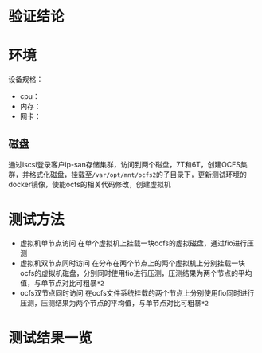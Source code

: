 # 验证结论

# 环境

设备规格：
- cpu：
- 内存：
- 网卡：
## 磁盘
通过iscsi登录客户ip-san存储集群，访问到两个磁盘，7T和6T，创建OCFS集群，并格式化磁盘，挂载至`/var/opt/mnt/ocfs2`的子目录下，更新测试环境的docker镜像，使能ocfs的相关代码修改，创建虚拟机
# 测试方法 
- 虚拟机单节点访问
	在单个虚拟机上挂载一块ocfs的虚拟磁盘，通过fio进行压测
- 虚拟机双节点同时访问
	在分布在两个节点上的两个虚拟机上分别挂载一块ocfs的虚拟机磁盘，分别同时使用fio进行压测，压测结果为两个节点的平均值，与单节点对比可粗暴`*2`
- ocfs双节点同时访问
	在ocfs文件系统挂载的两个节点上分别使用fio同时进行压测，压测结果为两个节点的平均值，与单节点对比可粗暴`*2`
# 测试结果一览
